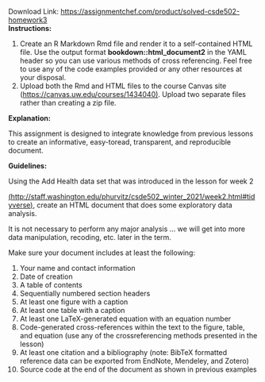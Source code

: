 Download Link: https://assignmentchef.com/product/solved-csde502-homework3
<br>
<strong>Instructions:  </strong>

<ol>

 <li>Create an R Markdown Rmd file and render it to a self-contained HTML file. Use the output format <strong>bookdown::html_document2</strong> in the YAML header so you can use various methods of cross referencing. Feel free to use any of the code examples provided or any other resources at your disposal.</li>

 <li>Upload both the Rmd and HTML files to the course Canvas site (<a href="https://canvas.uw.edu/courses/1434040">https://canvas.uw.edu/courses/1434040</a><a href="https://canvas.uw.edu/courses/1434040">)</a>. Upload two separate files rather than creating a zip file.</li>

</ol>




<strong>Explanation: </strong>

This assignment is designed to integrate knowledge from previous lessons to create an informative, easy-toread, transparent, and reproducible document.




<strong>Guidelines: </strong>

Using the Add Health data set that was introduced in the lesson for week 2

<a href="https://staff.washington.edu/phurvitz/csde502_winter_2021/week2.html#tidyverse">(</a><a href="https://staff.washington.edu/phurvitz/csde502_winter_2021/week2.html#tidyverse">http://staff.washington.edu/phurvitz/csde502_winter_2021/week2.html#tidyverse</a><a href="https://staff.washington.edu/phurvitz/csde502_winter_2021/week2.html#tidyverse">)</a>, create an HTML document that does some exploratory data analysis.




It is not necessary to perform any major analysis … we will get into more data manipulation, recoding, etc. later in the term.




Make sure your document includes at least the following:




<ol>

 <li>Your name and contact information</li>

 <li>Date of creation</li>

 <li>A table of contents</li>

 <li>Sequentially numbered section headers</li>

 <li>At least one figure with a caption</li>

 <li>At least one table with a caption</li>

 <li>At least one LaTeX-generated equation with an equation number</li>

 <li>Code-generated cross-references within the text to the figure, table, and equation (use any of the crossreferencing methods presented in the lesson)</li>

 <li>At least one citation and a bibliography (note: BibTeX formatted reference data can be exported from EndNote, Mendeley, and Zotero)</li>

 <li>Source code at the end of the document as shown in previous examples</li>

</ol>